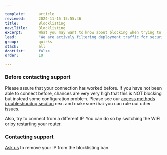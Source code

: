```yaml
---

template:      article
reviewed:      2024-11-15 15:55:46
title:         Blocklisting
naviTitle:     Blocklisting
excerpt:       What you may want to know about blocking when trying to deploy.
lead:          "We are actively filtering deployment traffic for security reasons: Too many falsy login attempts or parallel connections are considered dangerous and will therefore get blocked. This applies to all kind of deployment connections, S3, SSH/SFTP and Git."
group:         quirks
stack:         all
dontList:      false
order:         10

---
```



### Before contacting support

Please assure that your connection has worked before. If you have not been able to connect before, chances are very very high that this is NOT blocking but instead some configuration problem. Please see our [access methods troubleshooting section](/access-methods#toc-troubleshooting) next and make sure that you can rule out other issues.

Also, try to connect from a different IP. You can do so by switching the WIFI or by restarting your router. 

### Contacting support

<a class="type-bold" href="#asd" onclick="Intercom('showNewMessage', 'I might have been blocklisted, my IP is: __.__.__.__. My App Name is _______. Its not the first time I am trying to connect, it has worked before.')">Ask us</a> to remove your IP from the blocklisting ban.